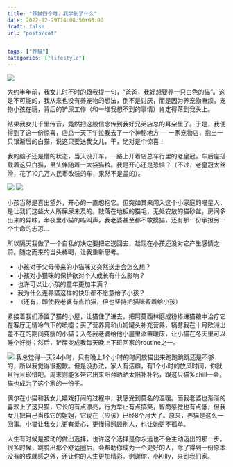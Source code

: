 ```yaml
---
title: "养猫四个月，我学到了什么"
date: 2022-12-29T14:08:56+08:00
draft: false
url: "posts/cat"


tags: ["养猫"]
categories: ["lifestyle"]
---
```


![](/img/cat1.jpeg)

大约半年前，我女儿时不时的跟我提一句，“爸爸，我好想要养一只白色的猫”。这是不可能的，我从来也没有养宠物的想法，倒不是讨厌，而是因为养宠物麻烦。宠物小孩在玩，背后的铲屎工作（和一堆我想不到的事情）肯定得落到我头上。

结果我女儿千里传音，竟然把这股信念传到我好兄弟店总的耳朵里了。于是，我便得到了这一份惊喜，店总一天下午拉我去了一个神秘地方 — 一家宠物店，抱出一只银渐层的白猫，说这只要送我女儿，干，绝对是个惊喜！

我的脑子还是懵的状态，当天没开车，一路上开着店总车行里的老皇冠，车后座搭载着这只白猫，里头伴随着一大袋猫粮。我是开心还是恐惧？（不过，老皇冠太丝滑，花了10几万人民币改装的车，果然不是盖的）。

![](/img/cat2.jpeg)
![](/img/crown.jpeg)

小孩当然是喜出望外，开心的一直想抱它。但突如其来闯入这个小家庭的喵星人，是让我们这些大人所屎尿未及的。散落在地板的猫毛，无处安放的猫砂盆，房间多出来的异味，半夜里小猫的喵叫声，我老婆甚至都不敢摸猫，还有那一份承担另一个生命的忐忑…

所以隔天我做了一个自私的决定要把它送回去，趁现在小孩还没对它产生感情之前。随之而来的当头棒喝，让我重新思考。

- 小孩对于父母带来的小猫咪又突然送走会怎么想？
- 小孩对小猫咪的保护欲对个人成长有什么影响？
- 也许可以让小孩的童年更加丰满？
- 我为什么连养猫这样的快乐都不愿意给予小孩？
- （还有，即使我老婆有点怕猫，但也坚持把猫咪留着给小孩）

紧接着我们添置了猫的小屋，让猫住了进去，把阿莫西林磨成粉掺进猫粮中治疗它在客厅无情冷气下的喷嚏；买了营养膏和山姆罐头补充营养，犒劳我在十月欧洲出差不在的期间变瘦的小猫；入冬我老婆给他小屋里添置暖床，让小猫在冬天里可以睡个好觉；然后，铲屎变成我每天晚上下班回家的routine之一。

![](/img/cat3.jpeg)
我总觉得一天24小时，只有晚上1个小时的时间放猫出来跑跑跳跳还是不够的，所以我觉得很抱歉。但是没办法，家人有洁癖，有1个小时的放风时间，你就且行且珍惜吧。周末则能多带它出来阳台晒晒太阳补补钙，跟这只猫多chill一会，猫也成为了这个家的一份子。

偶尔在小猫和我女儿嬉戏打闹的过程中，我感受到莫名的温暖。而我老婆也渐渐的喜欢上了这只猫，它长的有点漂亮，行为举止有点搞笑，智商感觉也有点低，但我女儿把自己当成它的姐姐，它现在（应该）已经8个月大了。原来，养猫是这么一回事。小猫让我女儿更有爱心，更懂得照顾别人，也让她更不孤单。

人生有时候是被动的做出选择，也许这个选择是你永远也不会主动迈出的那一步。很多时候，跳脱出那个舒适圈后，会帮助你成为一个更好的人，除了得到一份原本没有的成就感之外，还让你的人生更加精彩。谢谢你，小Killy，来到我们家。